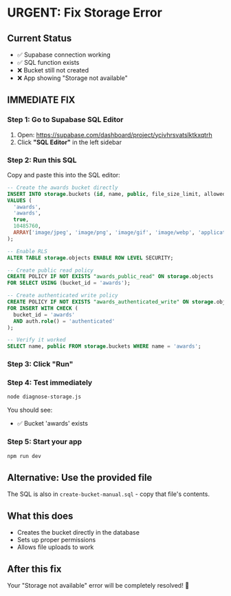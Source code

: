 # URGENT: Fix Storage Error

## Current Status
- ✅ Supabase connection working
- ✅ SQL function exists
- ❌ Bucket still not created
- ❌ App showing "Storage not available"

## IMMEDIATE FIX

### Step 1: Go to Supabase SQL Editor
1. Open: https://supabase.com/dashboard/project/ycivhrsvatslktkxqtrh
2. Click **"SQL Editor"** in the left sidebar

### Step 2: Run this SQL
Copy and paste this into the SQL editor:

```sql
-- Create the awards bucket directly
INSERT INTO storage.buckets (id, name, public, file_size_limit, allowed_mime_types)
VALUES (
  'awards',
  'awards',
  true,
  10485760,
  ARRAY['image/jpeg', 'image/png', 'image/gif', 'image/webp', 'application/pdf']
);

-- Enable RLS
ALTER TABLE storage.objects ENABLE ROW LEVEL SECURITY;

-- Create public read policy
CREATE POLICY IF NOT EXISTS "awards_public_read" ON storage.objects
FOR SELECT USING (bucket_id = 'awards');

-- Create authenticated write policy
CREATE POLICY IF NOT EXISTS "awards_authenticated_write" ON storage.objects
FOR INSERT WITH CHECK (
  bucket_id = 'awards' 
  AND auth.role() = 'authenticated'
);

-- Verify it worked
SELECT name, public FROM storage.buckets WHERE name = 'awards';
```

### Step 3: Click "Run"

### Step 4: Test immediately
```bash
node diagnose-storage.js
```

You should see:
- ✅ Bucket 'awards' exists

### Step 5: Start your app
```bash
npm run dev
```

## Alternative: Use the provided file
The SQL is also in `create-bucket-manual.sql` - copy that file's contents.

## What this does
- Creates the bucket directly in the database
- Sets up proper permissions
- Allows file uploads to work

## After this fix
Your "Storage not available" error will be completely resolved! 🎉
